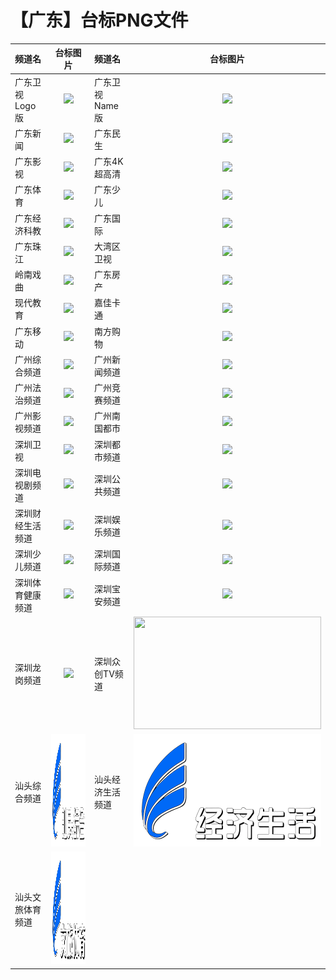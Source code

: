 # 【广东】台标PNG文件
|频道名|台标图片|频道名|台标图片|
|:---|:---:|:---|:---:|
|广东卫视Logo版|<img src="https://raw.githubusercontent.com/taksssss/TVlogo/main/img/Guangdong.png">|广东卫视Name版|<img src="https://raw.githubusercontent.com/taksssss/TVlogo/main/img/Guangdong0.png">|
|广东新闻|<img src="https://raw.githubusercontent.com/taksssss/TVlogo/main/img/Guangdong1.png">|广东民生|<img src="https://raw.githubusercontent.com/taksssss/TVlogo/main/img/Guangdong2.png">|
|广东影视|<img src="https://raw.githubusercontent.com/taksssss/TVlogo/main/img/Guangdong3.png">|广东4K超高清|<img src="https://raw.githubusercontent.com/taksssss/TVlogo/main/img/Guangdong4.png">|
|广东体育|<img src="https://raw.githubusercontent.com/taksssss/TVlogo/main/img/Guangdong5.png">|广东少儿|<img src="https://raw.githubusercontent.com/taksssss/TVlogo/main/img/Guangdong6.png">|
|广东经济科教|<img src="https://raw.githubusercontent.com/taksssss/TVlogo/main/img/Guangdong7.png">|广东国际|<img src="https://raw.githubusercontent.com/taksssss/TVlogo/main/img/Guangdong8.png">|
|广东珠江|<img src="https://raw.githubusercontent.com/taksssss/TVlogo/main/img/Guangdong9.png">|大湾区卫视|<img src="https://raw.githubusercontent.com/taksssss/TVlogo/main/img/Guangdong10.png">|
|岭南戏曲|<img src="https://raw.githubusercontent.com/taksssss/TVlogo/main/img/Guangdong11.png">|广东房产|<img src="https://raw.githubusercontent.com/taksssss/TVlogo/main/img/Guangdong12.png">|
|现代教育|<img src="https://raw.githubusercontent.com/taksssss/TVlogo/main/img/Guangdong13.png">|嘉佳卡通|<img src="https://raw.githubusercontent.com/taksssss/TVlogo/main/img/Guangdong14.png">|
|广东移动|<img src="https://raw.githubusercontent.com/taksssss/TVlogo/main/img/Guangdong15.png">|南方购物|<img src="https://raw.githubusercontent.com/taksssss/TVlogo/main/img/Guangdong16.png">|
|广州综合频道|<img src="https://raw.githubusercontent.com/taksssss/TVlogo/main/img/Guangzhou1.png">|广州新闻频道|<img src="https://raw.githubusercontent.com/taksssss/TVlogo/main/img/Guangzhou2.png">|
|广州法治频道|<img src="https://raw.githubusercontent.com/taksssss/TVlogo/main/img/Guangzhou3.png">|广州竞赛频道|<img src="https://raw.githubusercontent.com/taksssss/TVlogo/main/img/Guangzhou4.png">|
|广州影视频道|<img src="https://raw.githubusercontent.com/taksssss/TVlogo/main/img/Guangzhou5.png">|广州南国都市|<img src="https://raw.githubusercontent.com/taksssss/TVlogo/main/img/Guangzhou6.png">|
|深圳卫视|<img src="https://raw.githubusercontent.com/taksssss/TVlogo/main/img/Shenzhen.png">|深圳都市频道|<img src="https://raw.githubusercontent.com/taksssss/TVlogo/main/img/Shenzhen1.png">|
|深圳电视剧频道|<img src="https://raw.githubusercontent.com/taksssss/TVlogo/main/img/Shenzhen2.png">|深圳公共频道|<img src="https://raw.githubusercontent.com/taksssss/TVlogo/main/img/Shenzhen3.png">|
|深圳财经生活频道|<img src="https://raw.githubusercontent.com/taksssss/TVlogo/main/img/Shenzhen4.png">|深圳娱乐频道|<img src="https://raw.githubusercontent.com/taksssss/TVlogo/main/img/Shenzhen5.png">|
|深圳少儿频道|<img src="https://raw.githubusercontent.com/taksssss/TVlogo/main/img/Shenzhen6.png">|深圳国际频道|<img src="https://raw.githubusercontent.com/taksssss/TVlogo/main/img/Shenzhen7.png">|
|深圳体育健康频道|<img src="https://raw.githubusercontent.com/taksssss/TVlogo/main/img/Shenzhen8.png">|深圳宝安频道|<img src="https://raw.githubusercontent.com/taksssss/TVlogo/main/img/Shenzhen9.png">|
|深圳龙岗频道|<img src="https://raw.githubusercontent.com/taksssss/TVlogo/main/img/Shenzhen8.png">|深圳众创TV频道|<img src="https://raw.githubusercontent.com/taksssss/TVlogo/main/img/Shenzhen9.png"  width="300" height="180">|
|汕头综合频道|<img src="https://raw.githubusercontent.com/taksssss/TVlogo/main/img/Shantou1.png"  width="300" height="180">|汕头经济生活频道|<img src="https://raw.githubusercontent.com/taksssss/TVlogo/main/img/Shantou2.png" width="300" height="180">|
|汕头文旅体育频道|<img src="https://raw.githubusercontent.com/taksssss/TVlogo/main/img/Shantou3.png" width="300" height="180">|||
